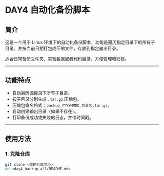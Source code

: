# DAY4 自动化备份脚本

## 简介
这是一个用于 Linux 环境下的自动化备份脚本，功能是遍历指定目录下的所有子目录，并按当前日期打包成压缩文件，存放到指定输出目录。  

适合日常备份文件夹、实验数据或者代码目录，方便管理和归档。

---

## 功能特点
- 自动遍历源目录下所有子目录。
- 按子目录分别生成 `.tar.gz` 压缩包。
- 压缩包命名格式：`backup_YYYYMMDD_目录名.tar.gz`。
- 自动创建输出目录（如果不存在）。
- 打印备份成功或失败的日志，并带时间戳。

---

## 使用方法

### 1. 克隆仓库
```bash
git clone <你的仓库地址>
cd <day4_backup_all/README.md>

